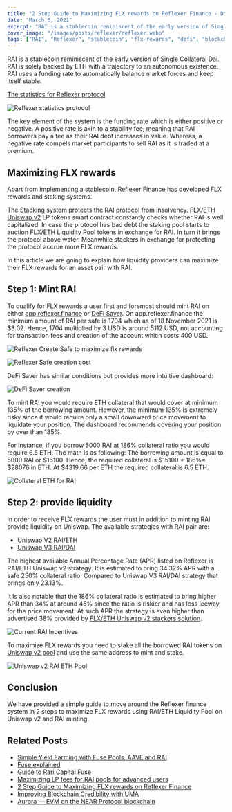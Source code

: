 ```yaml
---
title: "2 Step Guide to Maximizing FLX rewards on Reflexer Finance - DSPYT"
date: "March 6, 2021"
excerpt: "RAI is a stablecoin reminiscent of the early version of Single Collateral DAI. It is solely backed by ETH."
cover_image: "/images/posts/reflexer/reflexer.webp"
tags: ["RAI", "Reflexer", "stablecoin", "flx-rewards", "defi", "blockchain"]
---
```


RAI is a stablecoin reminiscent of the early version of Single Collateral Dai. RAI is solely backed by ETH with a trajectory to an autonomous existence. RAI uses a funding rate to automatically balance market forces and keep itself stable.

[The statistics for Reflexer protocol](https://oldstats.reflexer.finance/)

![Reflexer statistics protocol](/images/posts/reflexer/reflexerstats.webp)

The key element of the system is the funding rate which is either positive or negative. A positive rate is akin to a stability fee, meaning that RAI borrowers pay a fee as their RAI debt increases in value. Whereas, a negative rate compels market participants to sell RAI as it is traded at a premium.

## Maximizing FLX rewards

Apart from implementing a stablecoin, Reflexer Finance has developed FLX rewards and staking systems.

The Stacking system protects the RAI protocol from insolvency. [FLX/ETH Uniswap v2](https://v2.info.uniswap.org/pair/0xd6f3768e62ef92a9798e5a8cedd2b78907cecef9) LP tokens smart contract constantly checks whether RAI is well capitalized. In case the protocol has bad debt the staking pool starts to auction FLX/ETH Liquidity Pool tokens in exchange for RAI. In turn it brings the protocol above water. Meanwhile stackers in exchange for protecting the protocol accrue more FLX rewards.

In this article we are going to explain how liquidity providers can maximize their FLX rewards for an asset pair with RAI.

## Step 1: Mint RAI

To qualify for FLX rewards a user first and foremost should mint RAI on either [app.reflexer.finance](https://app.reflexer.finance) or [DeFi Saver](https://app.defisaver.com/reflexer/manage).
On app.reflexer.finance the minimum amount of RAI per safe is 1704 which as of 18 November 2021 is $3.02. Hence, 1704 multiplied by 3 USD is around 5112 USD, not accounting for transaction fees and creation of the account which costs 400 USD.

![Reflexer Create Safe to maximize flx rewards](/images/posts/reflexer/reflexercreate.webp)

![Reflexer Safe creation cost](/images/posts/reflexer/reflxer2.webp)

DeFi Saver has similar conditions but provides more intuitive dashboard:

![DeFi Saver creation](/images/posts/reflexer/reflxer3.webp)

To mint RAI you would require ETH collateral that would cover at minimum 135% of the borrowing amount. However, the minimum 135% is extremely risky since it would require only a small downward price movement to liquidate your position. The dashboard recommends covering your position by over than 185%.

For instance, if you borrow 5000 RAI at 186% collateral ratio you would require 6.5 ETH. The math is as following:
The borrowing amount is equal to 5000 RAI or $15100. Hence, the required collateral is $15100 \* 186%= $28076 in ETH. At $4319.66 per ETH the required collateral is 6.5 ETH.

![Collateral ETH for RAI](/images/posts/reflexer/reflexer5.webp)

## Step 2: provide liquidity

In order to receive FLX rewards the user must in addition to minting RAI provide liquidity on Uniswap. The available strategies with RAI pair are:

- [Uniswap V2 RAI/ETH](https://docs.reflexer.finance/incentives/rai-mint-+-lp-incentives-program)
- [Uniswap V3 RAI/DAI](https://docs.reflexer.finance/incentives/rai-uniswap-v3-mint-+-lp-incentives-program)

The highest available Annual Percentage Rate (APR) listed on Reflexer is RAI/ETH Uniswap v2 strategy. It is estimated to bring 34.32% APR with a safe 250% collateral ratio. Compared to Uniswap V3 RAI/DAI strategy that brings only 23.13%.

It is also notable that the 186% collateral ratio is estimated to bring higher APR than 34% at around 45% since the ratio is riskier and has less leeway for the price movement. At such APR the strategy is even higher than advertised 38% provided by [FLX/ETH Uniswap v2 stackers solution](https://docs.reflexer.finance/incentives/flx-staking).

![Current RAI Incentives](/images/posts/reflexer/reflexer8.webp)

To maximize FLX rewards you need to stake all the borrowed RAI tokens on [Uniswap v2 pool](https://app.uniswap.org/#/add/v2/ETH/0x03ab458634910AaD20eF5f1C8ee96F1D6ac54919) and use the same address to mint and stake.

![Uniswap v2 RAI ETH Pool](/images/posts/reflexer/reflexer10.webp)

## Conclusion

We have provided a simple guide to move around the Reflexer finance system in 2 steps to maximize FLX rewards using RAI/ETH Liquidity Pool on Uniswap v2 and RAI minting.

## Related Posts

- [Simple Yield Farming with Fuse Pools, AAVE and RAI](https://dspyt.com/simple-yield-farming-with-fuse-pools-aave-and-rai)
- [Fuse explained](https://medium.com/rari-capital/fuse-explained-3ef2e0747953)
- [Guide to Rari Capital Fuse](https://medium.com/stakingbits/guide-to-rari-capital-fuse-permissionless-money-markets-2632a2a72929)
- [Maximizing LP fees for RAI pools for advanced users](https://dspyt.com/maximizing-lp-fees-for-rai-pools-for-advanced-users)
- [2 Step Guide to Maximizing FLX rewards on Reflexer Finance](https://dspyt.com/2-step-guide-to-maximizing-flx-rewards)
- [Improving Blockchain Credibility with UMA](https://dspyt.com/improving-blockchain-credibility-with-uma)
- [Aurora — EVM on the NEAR Protocol blockchain](https://dspyt.com/aurora-near-protocol-evm)
